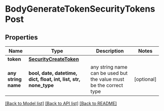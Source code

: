 # BodyGenerateTokenSecurityTokensPost


## Properties
Name | Type | Description | Notes
------------ | ------------- | ------------- | -------------
**token** | [**SecurityCreateToken**](SecurityCreateToken.md) |  | 
**any string name** | **bool, date, datetime, dict, float, int, list, str, none_type** | any string name can be used but the value must be the correct type | [optional]

[[Back to Model list]](../README.md#documentation-for-models) [[Back to API list]](../README.md#documentation-for-api-endpoints) [[Back to README]](../README.md)



